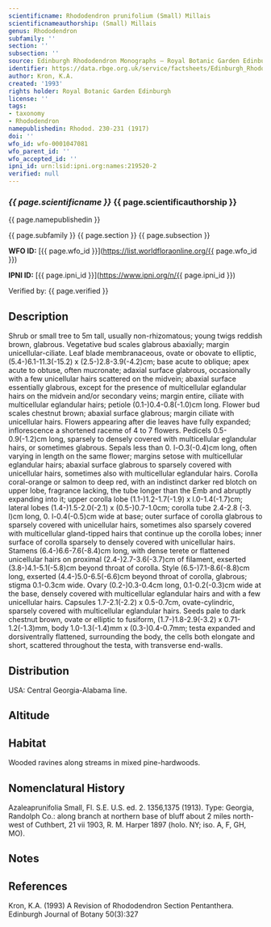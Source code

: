 ```yaml
---
scientificname: Rhododendron prunifolium (Small) Millais
scientificnameauthorship: (Small) Millais
genus: Rhododendron
subfamily: ''
section: ''
subsection: ''
source: Edinburgh Rhododendron Monographs – Royal Botanic Garden Edinburgh
identifier: https://data.rbge.org.uk/service/factsheets/Edinburgh_Rhododendron_Monographs.xhtml
author: Kron, K.A.
created: '1993'
rights holder: Royal Botanic Garden Edinburgh
license: ''
tags:
- taxonomy
- Rhododendron
namepublishedin: Rhodod. 230-231 (1917)
doi: ''
wfo_id: wfo-0001047081
wfo_parent_id: ''
wfo_accepted_id: ''
ipni_id: urn:lsid:ipni.org:names:219520-2
verified: null
---
```

### _{{ page.scientificname }}_ {{ page.scientificauthorship }}
 {{ page.namepublishedin }}

{{ page.subfamily }} {{ page.section }} {{ page.subsection }}

**WFO ID:** [{{ page.wfo_id }}](https://list.worldfloraonline.org/{{ page.wfo_id }})

**IPNI ID:** [{{ page.ipni_id }}](https://www.ipni.org/n/{{ page.ipni_id }})

Verified by: {{ page.verified }}



## Description
Shrub or small tree to 5m tall, usually non-rhizomatous; young twigs reddish brown, glabrous. Vegetative bud scales glabrous abaxially; margin unicellular-ciliate. Leaf blade membranaceous, ovate or obovate to elliptic, (5.4-)6.1-11.3(-15.2) x (2.5-)2.8-3.9(-4.2)cm; base acute to oblique; apex acute to obtuse, often mucronate; adaxial surface glabrous, occasionally with a few unicellular hairs scattered on the midvein; abaxial surface essentially glabrous, except for the presence of multicellular eglandular hairs on the midvein and/or secondary veins; margin entire, ciliate with multicellular eglandular hairs; petiole (0.1-)0.4-0.8(-1.0)cm long. Flower bud scales chestnut brown; abaxial surface glabrous; margin ciliate with unicellular hairs. Flowers appearing after die leaves have fully expanded; inflorescence a shortened raceme of 4 to 7 flowers. Pedicels 0.5-0.9(-1.2)cm long, sparsely to densely covered with multicellular eglandular hairs, or sometimes glabrous. Sepals less than 0. l-O.3(-0.4)cm long, often varying in length on the same flower; margins setose with multicellular eglandular hairs; abaxial surface glabrous to sparsely covered with unicellular hairs, sometimes also with multicellular eglandular hairs. Corolla coral-orange or salmon to deep red, with an indistinct darker red blotch on upper lobe, fragrance lacking, the tube longer than the Emb and abruptly expanding into it; upper corolla lobe (1.1-)1.2-1.7(-1.9) x l.0-1.4(-1.7)cm; lateral lobes (1.4-)1.5-2.0(-2.1) x (0.5-)0.7-1.0cm; corolla tube 2.4-2.8 (-3. l)cm long, 0. l-0.4(-0.5)cm wide at base; outer surface of corolla glabrous to sparsely covered with unicellular hairs, sometimes also sparsely covered with multicellular gland-tipped hairs that continue up the corolla lobes; inner surface of corolla sparsely to densely covered with unicellular hairs. Stamens (6.4-)6.6-7.6(-8.4)cm long, with dense terete or flattened unicellular hairs on proximal (2.4-)2.7-3.6(-3.7)cm of filament, exserted (3.8-)4.1-5.1(-5.8)cm beyond throat of corolla. Style (6.5-)7.1-8.6(-8.8)cm long, exserted (4.4-)5.0-6.5(-6.6)cm beyond throat of corolla, glabrous; stigma 0.1-0.3cm wide. Ovary (0.2-)0.3-0.4cm long, 0.1-0.2(-0.3)cm wide at the base, densely covered with multicellular eglandular hairs and with a few unicellular hairs. Capsules 1.7-2.1(-2.2) x 0.5-0.7cm, ovate-cylindric, sparsely covered with multicellular eglandular hairs. Seeds pale to dark chestnut brown, ovate or elliptic to fusiform, (1.7-)1.8-2.9(-3.2) x 0.71-1.2(-1.3)mm, body 1.0-1.3(-1.4)mm x (0.3-)0.4-0.7mm; testa expanded and dorsiventrally flattened, surrounding the body, the cells both elongate and short, scattered throughout the testa, with transverse end-walls.

## Distribution
USA: Central Georgia-Alabama line.

## Altitude


## Habitat
Wooded ravines along streams in mixed pine-hardwoods.

## Nomenclatural History
Azaleaprunifolia Small, Fl. S.E. U.S. ed. 2. 1356,1375 (1913). Type: Georgia, Randolph Co.: along branch at northern base of bluff about 2 miles north-west of Cuthbert, 21 vii 1903, R. M. Harper 1897 (holo. NY; iso. A, F, GH, MO).
                       
## Notes


## References

Kron, K.A. (1993) A Revision of Rhododendron Section Pentanthera. Edinburgh Journal of Botany 50(3):327
